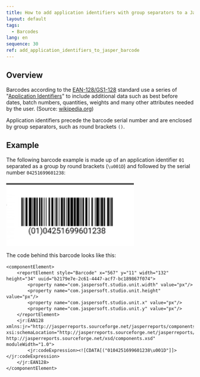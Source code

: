 ```yaml
---
title: How to add application identifiers with group separators to a Jasper barcode
layout: default
tags:
  - Barcodes
lang: en
sequence: 30
ref: add_application_identifiers_to_jasper_barcode
---
```


## Overview
Barcodes according to the <a href="https://www.gs1-128.info/" title="GS1-128 Barcodes &#124; gs1-128.info" target="\_blank">EAN-128/GS1-128</a> standard use a series of "<a href="https://www.gs1-128.info/application-identifiers/" title="Table of Application Identifier Values &#124; gs1-128.info" target="\_blank">Application Identifiers</a>" to include additional data such as best before dates, batch numbers, quantities, weights and many other attributes needed by the user. (Source: <a href="https://en.wikipedia.org/wiki/GS1-128" title="GS1-128" target="\_blank">wikipedia.org</a>)

Application identifiers precede the barcode serial number and are enclosed by group separators, such as round brackets `()`.

## Example
The following barcode example is made up of an application identifier `01` separated as a group by round brackets (`\u001D`) and followed by the serial number `04251699601238`:

<kbd><img src="assets/barcode_ean-128_gs1-128_example.png" alt="EAN-128/GS1-128 barcode example"></kbd>

The code behind this barcode looks like this:

```
<componentElement>
    <reportElement style="Barcode" x="567" y="11" width="132" height="34" uuid="b2179e7e-2c61-4447-acf7-bc189867f074">
        <property name="com.jaspersoft.studio.unit.width" value="px"/>
        <property name="com.jaspersoft.studio.unit.height" value="px"/>
        <property name="com.jaspersoft.studio.unit.x" value="px"/>
        <property name="com.jaspersoft.studio.unit.y" value="px"/>
    </reportElement>
    <jr:EAN128 xmlns:jr="http://jasperreports.sourceforge.net/jasperreports/components" xsi:schemaLocation="http://jasperreports.sourceforge.net/jasperreports/components http://jasperreports.sourceforge.net/xsd/components.xsd" moduleWidth="1.0">
        <jr:codeExpression><![CDATA[("0104251699601238\u001D"]]></jr:codeExpression>
    </jr:EAN128>
</componentElement>
```
